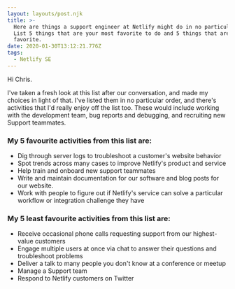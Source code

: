 ```yaml
---
layout: layouts/post.njk
title: >-
  Here are things a support engineer at Netlify might do in no particular order.
  List 5 things that are your most favorite to do and 5 things that are least
  favorite.
date: 2020-01-30T13:12:21.776Z
tags:
  - Netlify SE
---
```

Hi Chris. 

I've taken a fresh look at this list after our conversation, and made my choices in light of that. I've listed them in no particular order, and there's activities that I'd really enjoy off the list too. These would include working with the development team, bug reports and debugging, and recruiting new Support teammates.

### My 5 favourite activities from this list are:

* Dig through server logs to troubleshoot a customer's website behavior
* Spot trends across many cases to improve Netlify's product and service
* Help train and onboard new support teammates
* Write and maintain documentation for our software and blog posts for our website.
* Work with people to figure out if Netlify's service can solve a particular workflow or integration challenge they have

### My 5 least favourite activities from this list are:

* Receive occasional phone calls requesting support from our highest-value customers
* Engage multiple users at once via chat to answer their questions and troubleshoot problems
* Deliver a talk to many people you don't know at a conference or meetup
* Manage a Support team 
* Respond to Netlify customers on Twitter
